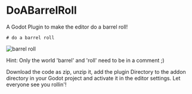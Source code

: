 # DoABarrelRoll
A Godot Plugin to make the editor do a barrel roll!

`# do a barrel roll`

![barrel roll](https://user-images.githubusercontent.com/51323316/151414236-69b01c6c-ec06-480b-becd-653e6eb95ac1.gif)

Hint: Only the world 'barrel' and 'roll' need to be in a comment ;)

Download the code as zip, unzip it, add the plugin Directory to the addon directory in your Godot project and activate it in the editor settings. 
Let everyone see you rollin'!
